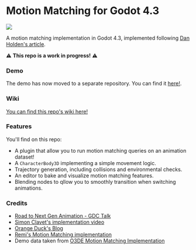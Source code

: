 # Motion Matching for Godot 4.3

![](https://github.com/GuilhermeGSousa/godot-motion-matching/blob/master/motion_matching_demo.gif)

A motion matching implementation in Godot 4.3, implemented following [Dan Holden's article](https://www.theorangeduck.com/page/code-vs-data-driven-displacement). 

:warning: **This repo is a work in progress!** :warning:

### Demo
The demo has now moved to a separate repository. You can find it [here!](https://github.com/GuilhermeGSousa/godot-motion-matching-demo).

### Wiki
[You can find this repo's wiki here!](https://github.com/GuilhermeGSousa/godot-motion-matching/wiki)

### Features
You'll find on this repo:
- A plugin that allow you to run motion matching queries on an animation dataset!
- A `CharacterBody3D` implementing a simple movement logic.
- Trajectory generation, including collisions and environmental checks.
- An editor to bake and visualize motion matching features.
- Blending nodes to qllow you to smoothly transition when switching animations.

### Credits

- [Road to Next Gen Animation - GDC Talk](https://www.gdcvault.com/play/1023280/Motion-Matching-and-The-Road)
- [Simon Clavet's implementation video](https://www.youtube.com/watch?v=jcpIrw38E-s&ab_channel=SimonClavet)
- [Orange Duck's Blog](https://theorangeduck.com/)
- [Remi's Motion Matching implementation](https://github.com/Remi123/MotionMatching)
- Demo data taken from [O3DE Motion Matching Implementation](https://github.com/o3de/o3de/tree/development/Gems/MotionMatching)
